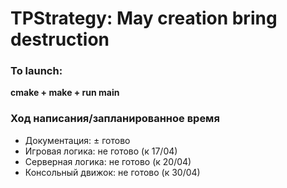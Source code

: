 # TPStrategy: May creation bring destruction
### To launch:
**cmake + make + run main**

### Ход написания/запланированное время
- Документация: ± готово
- Игровая логика: не готово (к 17/04)
- Серверная логика: не готово (к 20/04)
- Консольный движок: не готово (к 30/04)
